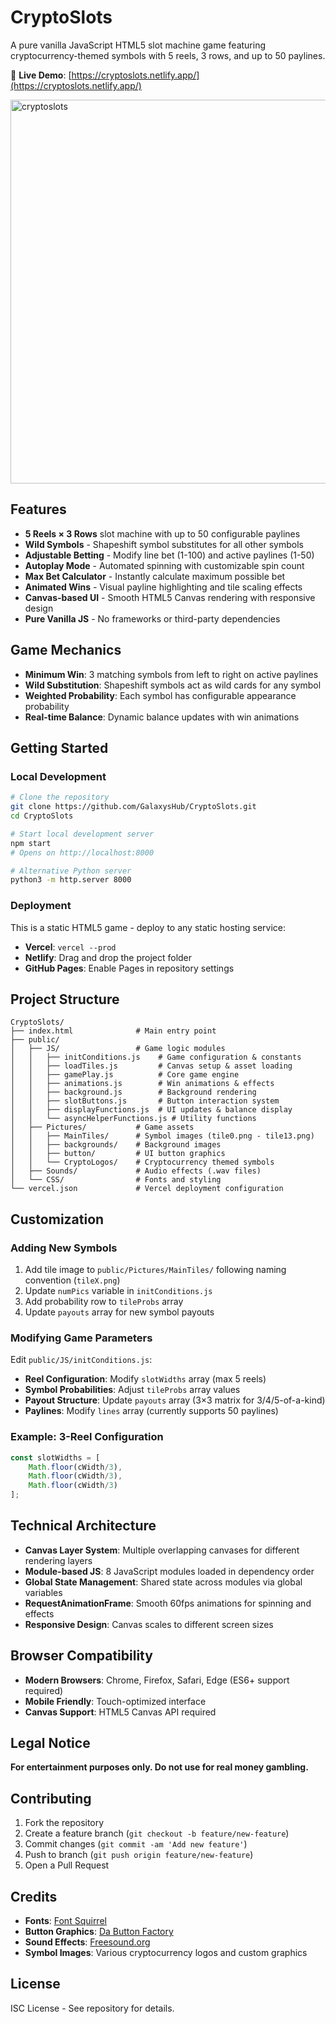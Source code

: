 # CryptoSlots

A pure vanilla JavaScript HTML5 slot machine game featuring cryptocurrency-themed symbols with 5 reels, 3 rows, and up to 50 paylines.

🎰 **Live Demo**: [https://cryptoslots.netlify.app/](https://cryptoslots.netlify.app/)

<img width="614" alt="cryptoslots" src="https://user-images.githubusercontent.com/39435918/53037083-df457a80-343e-11e9-95c9-017228e859c6.PNG">

## Features

- **5 Reels × 3 Rows** slot machine with up to 50 configurable paylines
- **Wild Symbols** - Shapeshift symbol substitutes for all other symbols
- **Adjustable Betting** - Modify line bet (1-100) and active paylines (1-50)
- **Autoplay Mode** - Automated spinning with customizable spin count
- **Max Bet Calculator** - Instantly calculate maximum possible bet
- **Animated Wins** - Visual payline highlighting and tile scaling effects
- **Canvas-based UI** - Smooth HTML5 Canvas rendering with responsive design
- **Pure Vanilla JS** - No frameworks or third-party dependencies

## Game Mechanics

- **Minimum Win**: 3 matching symbols from left to right on active paylines
- **Wild Substitution**: Shapeshift symbols act as wild cards for any symbol
- **Weighted Probability**: Each symbol has configurable appearance probability
- **Real-time Balance**: Dynamic balance updates with win animations

## Getting Started

### Local Development
```bash
# Clone the repository
git clone https://github.com/GalaxysHub/CryptoSlots.git
cd CryptoSlots

# Start local development server
npm start
# Opens on http://localhost:8000

# Alternative Python server
python3 -m http.server 8000
```

### Deployment
This is a static HTML5 game - deploy to any static hosting service:
- **Vercel**: `vercel --prod`
- **Netlify**: Drag and drop the project folder
- **GitHub Pages**: Enable Pages in repository settings

## Project Structure

```
CryptoSlots/
├── index.html              # Main entry point
├── public/
│   ├── JS/                 # Game logic modules
│   │   ├── initConditions.js    # Game configuration & constants
│   │   ├── loadTiles.js         # Canvas setup & asset loading
│   │   ├── gamePlay.js          # Core game engine
│   │   ├── animations.js        # Win animations & effects
│   │   ├── background.js        # Background rendering
│   │   ├── slotButtons.js       # Button interaction system
│   │   ├── displayFunctions.js  # UI updates & balance display
│   │   └── asyncHelperFunctions.js # Utility functions
│   ├── Pictures/           # Game assets
│   │   ├── MainTiles/      # Symbol images (tile0.png - tile13.png)
│   │   ├── backgrounds/    # Background images
│   │   ├── button/         # UI button graphics
│   │   └── CryptoLogos/    # Cryptocurrency themed symbols
│   ├── Sounds/             # Audio effects (.wav files)
│   └── CSS/                # Fonts and styling
└── vercel.json             # Vercel deployment configuration
```

## Customization

### Adding New Symbols
1. Add tile image to `public/Pictures/MainTiles/` following naming convention (`tileX.png`)
2. Update `numPics` variable in `initConditions.js`
3. Add probability row to `tileProbs` array
4. Update `payouts` array for new symbol payouts

### Modifying Game Parameters
Edit `public/JS/initConditions.js`:
- **Reel Configuration**: Modify `slotWidths` array (max 5 reels)
- **Symbol Probabilities**: Adjust `tileProbs` array values
- **Payout Structure**: Update `payouts` array (3×3 matrix for 3/4/5-of-a-kind)
- **Paylines**: Modify `lines` array (currently supports 50 paylines)

### Example: 3-Reel Configuration
```javascript
const slotWidths = [
    Math.floor(cWidth/3), 
    Math.floor(cWidth/3), 
    Math.floor(cWidth/3)
];
```

## Technical Architecture

- **Canvas Layer System**: Multiple overlapping canvases for different rendering layers
- **Module-based JS**: 8 JavaScript modules loaded in dependency order
- **Global State Management**: Shared state across modules via global variables
- **RequestAnimationFrame**: Smooth 60fps animations for spinning and effects
- **Responsive Design**: Canvas scales to different screen sizes

## Browser Compatibility

- **Modern Browsers**: Chrome, Firefox, Safari, Edge (ES6+ support required)
- **Mobile Friendly**: Touch-optimized interface
- **Canvas Support**: HTML5 Canvas API required

## Legal Notice

**For entertainment purposes only. Do not use for real money gambling.**

## Contributing

1. Fork the repository
2. Create a feature branch (`git checkout -b feature/new-feature`)
3. Commit changes (`git commit -am 'Add new feature'`)
4. Push to branch (`git push origin feature/new-feature`)
5. Open a Pull Request

## Credits

- **Fonts**: [Font Squirrel](https://www.fontsquirrel.com/)
- **Button Graphics**: [Da Button Factory](https://dabuttonfactory.com/)
- **Sound Effects**: [Freesound.org](https://freesound.org/)
- **Symbol Images**: Various cryptocurrency logos and custom graphics

## License

ISC License - See repository for details.
